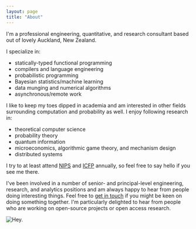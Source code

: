 ```yaml
---
layout: page
title: "About"
---
```


I'm a professional engineering, quantitative, and research consultant based out
of lovely Auckland, New Zealand.

I specialize in:

*  statically-typed functional programming
*  compilers and language engineering
*  probabilistic programming
*  Bayesian statistics/machine learning
*  data munging and numerical algorithms
*  asynchronous/remote work

I like to keep my toes dipped in academia and am interested in other fields
surrounding computation and probability as well.  I enjoy following research
in:

*  theoretical computer science
*  probability theory
*  quantum information
*  microeconomics, algorithmic game theory, and mechanism design
*  distributed systems

I try to at least attend [NIPS](https://nips.cc) and
[ICFP](http://http://icfpconference.org/) annually, so feel free to say hello
if you see me there.

I've been involved in a number of senior- and principal-level engineering,
research, and analytics positions and am always happy to hear from people doing
interesting things.  Feel free to [get in touch](mailto:jared@jtobin.ca) if you
might be keen on doing something together.  I'm particularly delighted to hear
from people who are working on open-source projects or open access research.

![Hey.](../images/jtobin_bondi.jpg "Hey.")

